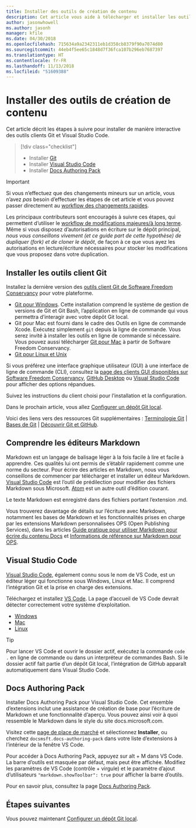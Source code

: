 ```yaml
---
title: Installer des outils de création de contenu
description: Cet article vous aide à télécharger et installer les outils clients dont vous avez besoin pour Git et pour l’édition de fichiers Markdown.
author: jasonwhowell
ms.author: jasonh
manager: kfile
ms.date: 04/30/2018
ms.openlocfilehash: 715634a9a2342311eb1d358cb8379f90a7074d80
ms.sourcegitcommit: 44eb4f5ee65c1848d7f36fca107b296eb7687397
ms.translationtype: HT
ms.contentlocale: fr-FR
ms.lasthandoff: 11/13/2018
ms.locfileid: "51609388"
---
```

# <a name="install-content-authoring-tools"></a>Installer des outils de création de contenu

Cet article décrit les étapes à suivre pour installer de manière interactive des outils clients Git et Visual Studio Code.
> [!div class="checklist"]
> * Installer [Git](https://git-scm.com/)
> * Installer [Visual Studio Code](https://code.visualstudio.com/)
> * Installer [Docs Authoring Pack](https://marketplace.visualstudio.com/items?itemName=docsmsft.docs-authoring-pack)

>[!IMPORTANT]
> Si vous n’effectuez que des changements mineurs sur un article, vous n’avez *pas* besoin d’effectuer les étapes de cet article et vous pouvez passer directement au [workflow des changements rapides](index.md#quick-edits-to-existing-documents).
>
> Les principaux contributeurs sont encouragés à suivre ces étapes, qui permettent d’utiliser le [workflow de modifications majeures/à long terme](how-to-write-workflows-major.md). Même si vous disposez d’autorisations en écriture sur le dépôt principal, *nous vous conseillons vivement (et ce guide part de cette hypothèse) de dupliquer (fork) et de cloner le dépôt*, de façon à ce que vous ayez les autorisations en lecture/écriture nécessaires pour stocker les modifications que vous proposez dans votre duplication.

## <a name="install-git-client-tools"></a>Installer les outils client Git 

 Installez la dernière version des [outils client Git de Software Freedom Conservancy](https://git-scm.com/download/) pour votre plateforme. 

* [Git pour Windows](https://git-scm.com/download/win). Cette installation comprend le système de gestion de versions de Git et Git Bash, l’application en ligne de commande qui vous permettra d’interagir avec votre dépôt Git local.
* Git pour Mac est fourni dans le cadre des Outils en ligne de commande Xcode. Exécutez simplement `git` depuis la ligne de commande. Vous serez invité à installer les outils en ligne de commande si nécessaire. Vous pouvez aussi télécharger [Git pour Mac](https://git-scm.com/download/mac) à partir de Software Freedom Conservancy.
* [Git pour Linux et Unix](https://git-scm.com/download/linux)

Si vous préférez une interface graphique utilisateur (GUI) à une interface de ligne de commande (CLI), consultez la [page des clients GUI disponibles sur Software Freedom Conservancy](https://git-scm.com/downloads/guis), [GitHub Desktop](https://desktop.github.com/) ou [Visual Studio Code](https://www.visualstudio.com/products/code-vs.aspx) pour afficher des options répandues.

Suivez les instructions du client choisi pour l’installation et la configuration.

Dans le prochain article, vous allez [Configurer un dépôt Git local](get-started-setup-local.md).

   Voici des liens vers des ressources Git supplémentaires : [Terminologie Git](https://help.github.com/articles/github-glossary) | [Bases de Git](https://git-scm.com/book/en/v2/Getting-Started-Git-Basics) | [Découvrir Git et GitHub](https://help.github.com/articles/good-resources-for-learning-git-and-github/).

## <a name="understand-markdown-editors"></a>Comprendre les éditeurs Markdown

Markdown est un langage de balisage léger à la fois facile à lire et facile à apprendre. Ces qualités lui ont permis de s’établir rapidement comme une norme du secteur. Pour écrire des articles en Markdown, nous vous conseillons de commencer par télécharger et installer un éditeur Markdown.  [Visual Studio Code](https://code.visualstudio.com/) est l’outil de prédilection pour modifier des fichiers Markdown sous Microsoft. [Atom](https://atom.io) est un autre outil d’édition courant.

Le texte Markdown est enregistré dans des fichiers portant l’extension .md.

Vous trouverez davantage de détails sur l’écriture avec Markdown, notamment les bases de Markdown et les fonctionnalités prises en charge par les extensions Markdown personnalisées OPS (Open Publishing Services), dans les articles [Guide pratique pour utiliser Markdown pour écrire du contenu Docs](how-to-write-use-markdown.md) et [Informations de référence sur Markdown pour OPS](markdown-reference.md).

## <a name="visual-studio-code"></a>Visual Studio Code

[Visual Studio Code](https://code.visualstudio.com/), également connu sous le nom de VS Code, est un éditeur léger qui fonctionne sous Windows, Linux et Mac. Il comprend l’intégration Git et la prise en charge des extensions.

Téléchargez et installez [VS Code](https://code.visualstudio.com/). La page d’accueil de VS Code devrait détecter correctement votre système d’exploitation.

- [Windows](https://code.visualstudio.com/docs/setup/windows)
- [Mac](https://code.visualstudio.com/docs/setup/mac)
- [Linux](https://code.visualstudio.com/docs/setup/linux)

> [!TIP]
> Pour lancer VS Code et ouvrir le dossier actif, exécutez la commande `code .` en ligne de commande ou dans un interpréteur de commandes Bash. Si le dossier actif fait partie d’un dépôt Git local, l’intégration de GitHub apparaît automatiquement dans Visual Studio Code.

## <a name="docs-authoring-pack"></a>Docs Authoring Pack
Installer Docs Authoring Pack pour Visual Studio Code. Cet ensemble d’extensions inclut une assistance de création de base pour l’écriture de Markdown et une fonctionnalité d’aperçu. Vous pouvez ainsi voir à quoi ressemble le Markdown dans le style du site docs.microsoft.com.

   Visitez cette [page de place de marché](https://marketplace.visualstudio.com/items?itemName=docsmsft.docs-authoring-pack) et sélectionnez **Installer**, ou cherchez `docsmsft.docs-authoring-pack` dans votre liste d’extensions à l’intérieur de la fenêtre VS Code. 

   Pour accéder à Docs Authoring Pack, appuyez sur alt + M dans VS Code. La barre d’outils est masquée par défaut, mais peut être affichée. Modifiez les paramètres de VS Code (contrôle + virgule) et le paramètre d’ajout d’utilisateurs `"markdown.showToolbar": true` pour afficher la barre d’outils.

   Pour en savoir plus, consultez la page [Docs Authoring Pack](how-to-write-docs-auth-pack.md).


## <a name="next-steps"></a>Étapes suivantes

Vous pouvez maintenant [Configurer un dépôt Git local](get-started-setup-local.md).
